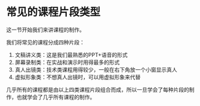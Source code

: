 # 常见的课程片段类型

这一节开始我们来讲课程的制作。

我们将常见的课程分成四种片段：

1. 文稿讲义类：这是我们最熟悉的PPT+语音的形式
1. 屏幕录制类：在实战和演示时用得最多的形式
1. 真人出镜类：技术类课程用得较少，一般在右下角放一个小窗显示真人
1. 虚拟形象类：不想真人出镜时，可以用虚拟形象来代替

几乎所有的课程都是由以上四类课程片段组合而成，所以一旦学会了每种片段的制作，也就学会了几乎所有课程的制作。

